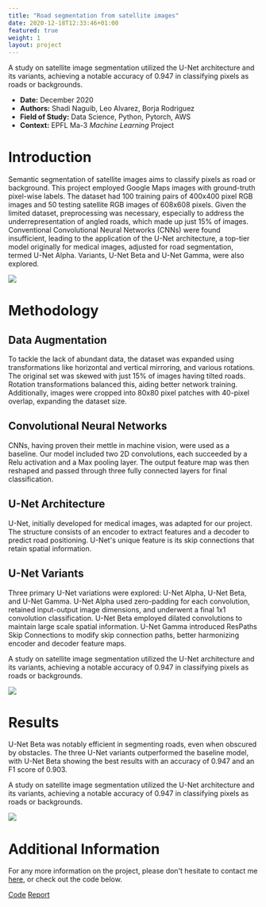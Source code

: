```yaml
---
title: "Road segmentation from satellite images"
date: 2020-12-18T12:33:46+01:00
featured: true
weight: 1
layout: project
---
```


A study on satellite image segmentation utilized the U-Net architecture and its variants, achieving a notable accuracy of 0.947 in classifying pixels as roads or backgrounds.

* **Date:** December 2020
* **Authors:** Shadi Naguib, Leo Alvarez, Borja Rodriguez
* **Field of Study:** Data Science, Python, Pytorch, AWS
* **Context:** EPFL Ma-3 *Machine Learning* Project

# Introduction 

Semantic segmentation of satellite images aims to classify pixels as road or background. This project employed Google Maps images with ground-truth pixel-wise labels. The dataset had 100 training pairs of 400x400 pixel RGB images and 50 testing satellite RGB images of 608x608 pixels. Given the limited dataset, preprocessing was necessary, especially to address the underrepresentation of angled roads, which made up just 15% of images. Conventional Convolutional Neural Networks (CNNs) were found insufficient, leading to the application of the U-Net architecture, a top-tier model originally for medical images, adjusted for road segmentation, termed U-Net Alpha. Variants, U-Net Beta and U-Net Gamma, were also explored.

<div class="web-image-md">
    <img src="../../images/project-images/road_segmentation/example.png">
</div>

# Methodology

## Data Augmentation
To tackle the lack of abundant data, the dataset was expanded using transformations like horizontal and vertical mirroring, and various rotations. The original set was skewed with just 15% of images having tilted roads. Rotation transformations balanced this, aiding better network training. Additionally, images were cropped into 80x80 pixel patches with 40-pixel overlap, expanding the dataset size.

## Convolutional Neural Networks
CNNs, having proven their mettle in machine vision, were used as a baseline. Our model included two 2D convolutions, each succeeded by a Relu activation and a Max pooling layer. The output feature map was then reshaped and passed through three fully connected layers for final classification.

## U-Net Architecture
U-Net, initially developed for medical images, was adapted for our project. The structure consists of an encoder to extract features and a decoder to predict road positioning. U-Net's unique feature is its skip connections that retain spatial information.

## U-Net Variants
Three primary U-Net variations were explored: U-Net Alpha, U-Net Beta, and U-Net Gamma. U-Net Alpha used zero-padding for each convolution, retained input-output image dimensions, and underwent a final 1x1 convolution classification. U-Net Beta employed dilated convolutions to maintain large scale spatial information. U-Net Gamma introduced ResPaths Skip Connections to modify skip connection paths, better harmonizing encoder and decoder feature maps.

A study on satellite image segmentation utilized the U-Net architecture and its variants, achieving a notable accuracy of 0.947 in classifying pixels as roads or backgrounds.

<div class="web-image-lg">
    <img src="../../images/project-images/road_segmentation/architecture.png">
</div>

# Results
U-Net Beta was notably efficient in segmenting roads, even when obscured by obstacles. The three U-Net variants outperformed the baseline model, with U-Net Beta showing the best results with an accuracy of 0.947 and an F1 score of 0.903.

A study on satellite image segmentation utilized the U-Net architecture and its variants, achieving a notable accuracy of 0.947 in classifying pixels as roads or backgrounds.

<div class="web-image-md">
    <img src="../../images/project-images/road_segmentation/results.png">
</div>

# Additional Information

For any more information on the project, please don't hesitate to contact me <a href="/contact">here</a>, or check out the code below.

<div class="row justify-content-center">
  <div class="col-auto">
    <a class="button_link" href="https://github.com/shadinaguib/ML_Road-Segmentation" target="_blank">Code</a>
    <a class="button_link" href="https://github.com/shadinaguib/ML_Road-Segmentation/blob/master/report/Projet_2_ML.pdf" target="_blank">Report</a>
  </div>
</div>